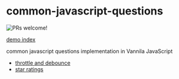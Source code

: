 # common-javascript-questions
<img src="https://img.shields.io/badge/PRs-welcome-brightgreen.svg" alt="PRs welcome!" />

[demo index ](https://whoami-shubham.github.io/common-javascript-questions/)

common javascript questions implementation in Vannila JavaScript 
 - [throttle and debounce](https://whoami-shubham.github.io/common-javascript-questions/throttle-and-debounce/index.html)
 - [star ratings](https://whoami-shubham.github.io/common-javascript-questions/start-ratings/index.html)
